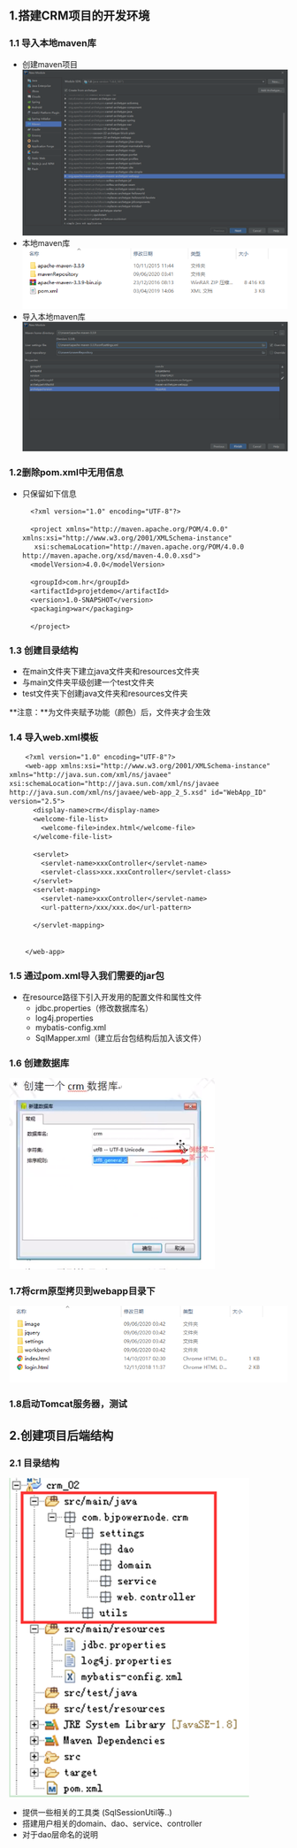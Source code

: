 ## 1.搭建CRM项目的开发环境
### 1.1 导入本地maven库
* 创建maven项目![](9.png)
* 本地maven库![](10.png)
* 导入本地maven库![](11.png)
### 1.2删除pom.xml中无用信息
* 只保留如下信息

		<?xml version="1.0" encoding="UTF-8"?>
		
		<project xmlns="http://maven.apache.org/POM/4.0.0" xmlns:xsi="http://www.w3.org/2001/XMLSchema-instance"
		 xsi:schemaLocation="http://maven.apache.org/POM/4.0.0 http://maven.apache.org/xsd/maven-4.0.0.xsd">
  		<modelVersion>4.0.0</modelVersion>

 		<groupId>com.hr</groupId>
  		<artifactId>projetdemo</artifactId>
  		<version>1.0-SNAPSHOT</version>
  		<packaging>war</packaging>

		</project>
### 1.3 创建目录结构
* 在main文件夹下建立java文件夹和resources文件夹
* 与main文件夹平级创建一个test文件夹
* test文件夹下创建java文件夹和resources文件夹

**注意：**为文件夹赋予功能（颜色）后，文件夹才会生效
### 1.4 导入web.xml模板
		
		<?xml version="1.0" encoding="UTF-8"?>
		<web-app xmlns:xsi="http://www.w3.org/2001/XMLSchema-instance" xmlns="http://java.sun.com/xml/ns/javaee" xsi:schemaLocation="http://java.sun.com/xml/ns/javaee http://java.sun.com/xml/ns/javaee/web-app_2_5.xsd" id="WebApp_ID" version="2.5">
		  <display-name>crm</display-name>
		  <welcome-file-list>
		    <welcome-file>index.html</welcome-file>
		  </welcome-file-list>
		  
		  <servlet>
		    <servlet-name>xxxController</servlet-name>
		    <servlet-class>xxx.xxxController</servlet-class>
		  </servlet>
		  <servlet-mapping>
		    <servlet-name>xxxController</servlet-name>
		    <url-pattern>/xxx/xxx.do</url-pattern>
		    
		  </servlet-mapping>
		  
		  
		</web-app>
	
### 1.5 通过pom.xml导入我们需要的jar包
* 在resource路径下引入开发用的配置文件和属性文件
	* jdbc.properties（修改数据库名）
	* log4j.properties
	* mybatis-config.xml
	* SqlMapper.xml（建立后台包结构后加入该文件）
### 1.6 创建数据库
![](12.png)
### 1.7将crm原型拷贝到webapp目录下
![](13.png)
### 1.8启动Tomcat服务器，测试

## 2.创建项目后端结构
### 2.1 目录结构
![](14.png)

* 提供一些相关的工具类 (SqlSessionUtil等..)
* 搭建用户相关的domain、dao、service、controller
* 对于dao层命名的说明


